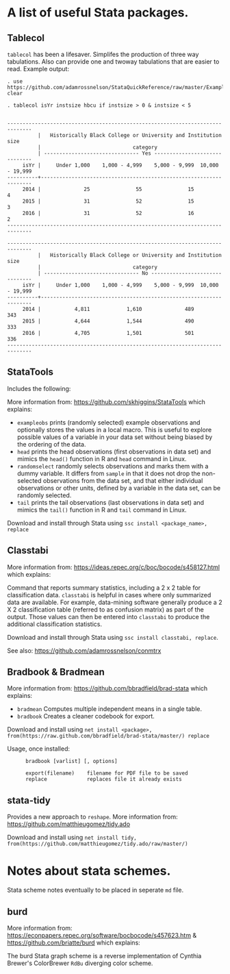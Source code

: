 # A list of useful Stata packages.

## Tablecol

`tablecol` has been a lifesaver. Simplifes the production of three way tabulations. Also can provide one and twoway tabulations that are easier to read. Example output:

```
. use https://github.com/adamrossnelson/StataQuickReference/raw/master/ExampleIPEDS.dta, clear

. tablecol isYr instsize hbcu if instsize > 0 & instsize < 5


------------------------------------------------------------------------------
          |   Historically Black College or University and Institution size   
          |                              category                             
          | ------------------------------- Yes ------------------------------
     isYr |     Under 1,000    1,000 - 4,999    5,000 - 9,999  10,000 - 19,999
----------+-------------------------------------------------------------------
     2014 |              25               55               15                4
     2015 |              31               52               15                3
     2016 |              31               52               16                2
------------------------------------------------------------------------------

------------------------------------------------------------------------------
          |   Historically Black College or University and Institution size   
          |                              category                             
          | ------------------------------- No -------------------------------
     isYr |     Under 1,000    1,000 - 4,999    5,000 - 9,999  10,000 - 19,999
----------+-------------------------------------------------------------------
     2014 |           4,811            1,610              489              343
     2015 |           4,644            1,544              490              333
     2016 |           4,705            1,501              501              336
------------------------------------------------------------------------------
```

## StataTools

Includes the following:

More information from: https://github.com/skhiggins/StataTools which explains:

* `exampleobs` prints (randomly selected) example observations and optionally stores the values in a local macro. This is useful to explore possible values of a variable in your data set without being biased by the ordering of the data.
* `head` prints the head observations (first observations in data set) and mimics the `head()` function in R and `head` command in Linux.
* `randomselect` randomly selects observations and marks them with a dummy variable. It differs from `sample` in that it does not drop the non-selected observations from the data set, and that either individual observations or other units, defined by a variable in the data set, can be randomly selected.
* `tail` prints the tail observations (last observations in data set) and mimics the `tail()` function in R and `tail` command in Linux.

Download and install through Stata using `ssc install <package_name>, replace`

## Classtabi

More information from: https://ideas.repec.org/c/boc/bocode/s458127.html which explains:

Command that reports summary statistics, including a 2 x 2 table for classification data. `classtabi` is helpful in cases where only summarized data are available. For example, data-mining software generally produce a 2 X 2 classification table (referred to as confusion matrix) as part of the output. Those values can then be entered into `classtabi` to produce the additional classification statistics.

Download and install through Stata using `ssc install classtabi, replace`.

See also: https://github.com/adamrossnelson/conmtrx

## Bradbook & Bradmean

More information from: https://github.com/bbradfield/brad-stata which explains:

* `bradmean` Computes multiple independent means in a single table.
* `bradbook` Creates a cleaner codebook for export.

Download and install using `net install <package>, from(https://raw.github.com/bbradfield/brad-stata/master/) replace`

Usage, once installed:
```
      bradbook [varlist] [, options]

      export(filename)    filename for PDF file to be saved
      replace             replaces file it already exists
```
## stata-tidy

Provides a new approach to `reshape`. More information from: https://github.com/matthieugomez/tidy.ado

Download and install using `net install tidy, from(https://github.com/matthieugomez/tidy.ado/raw/master/)`

# Notes about stata schemes.

Stata scheme notes eventually to be placed in seperate `md` file.

## burd

More information from: https://econpapers.repec.org/software/bocbocode/s457623.htm & https://github.com/briatte/burd which explains:

The burd Stata graph scheme is a reverse implementation of Cynthia Brewer's ColorBrewer `RdBu` diverging color scheme.
